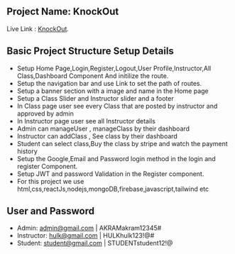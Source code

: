 ## Project Name: KnockOut

Live Link : [KnockOut](https://knockout-firebase.web.app/).

## Basic Project Structure Setup Details

- Setup Home Page,Login,Register,Logout,User Profile,Instructor,All Class,Dashboard Component And initilize the route.
- Setup the navigation bar and use Link to set the path of routes.
- Setup a banner section with a image and name in the Home page 
- Setup a Class Slider and Instructor slider and a footer
- In Class page user see every Class that are posted by instructor and approved by admin
- In Instructor page user see all Instructor details
- Admin can manageUser , manageClass by their dashboard
- Instructor can addClass , See class by their dashboard
- Student can select class,Buy the class by stripe and watch the payment history
- Setup the Google,Email and Password login method in the login and register Component.
- Setup JWT and password Validation in the Register component.
- For this project we use html,css,reactJs,nodejs,mongoDB,firebase,javascript,tailwind etc

## User and Password

- Admin: admin@gmail.com | AKRAMakram12345#
- Instructor: hulk@gmail.com | HULKhulk123!@#
- Student: student@gmail.com | STUDENTstudent12!@